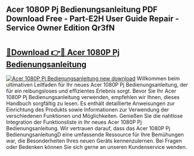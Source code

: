 ## Acer 1080P Pj Bedienungsanleitung PDF Download Free - Part-E2H User Guide Repair - Service Owner Edition Qr3fN

# <h2><a href="http://df5jsm.blite.top/?on=Acer+1080P+Pj+Bedienungsanleitung">🔗Download 👉🔴 Acer 1080P Pj Bedienungsanleitung</a></h2>

[![Acer 1080P Pj Bedienungsanleitung new download](https://i.imgur.com/lujVjoI.png)](http://df5jsm.blite.top/?on=Acer+1080P+Pj+Bedienungsanleitung)
Willkommen beim ultimativen Leitfaden für Ihr neues Acer 1080P Pj Bedienungsanleitung, der für ein reibungsloses und effizientes Erlebnis sorgt. Bevor Sie Ihr Acer 1080P Pj Bedienungsanleitung verwenden, empfehlen wir Ihnen, dieses Handbuch sorgfältig zu lesen. Es enthält detaillierte Anweisungen zur Einrichtung des Produkts sowie Informationen zur Verwendung der verschiedenen Funktionen und Möglichkeiten. Genießen Sie die nahtlose Integration der Funktionsliste in Ihr neues Acer 1080P Pj Bedienungsanleitung. Wir vertrauen darauf, dass das Acer 1080P Pj BedienungsanleitungD eine umfassende Ressource für Ihre Bemühungen war, die Besonderheiten Ihres neuen Geräts kennenzulernen. Bei Fragen oder Bedenken können Sie sich gerne an unseren Kundenservice wenden.
